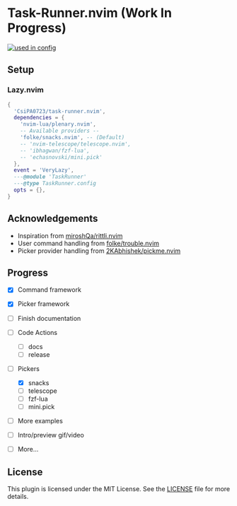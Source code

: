# Task-Runner.nvim (Work In Progress)
<!-- markdownlint-disable MD033 -->

<a href="https://dotfyle.com/plugins/CsiPA0723/task-runner.nvim"><img alt="used in config" src="https://dotfyle.com/plugins/CsiPA0723/task-runner.nvim/shield?style=for-the-badge" /></a><!-- markdownlint-disable-line MD013 -->

## Setup

### Lazy.nvim

```lua
{
  'CsiPA0723/task-runner.nvim',
  dependencies = { 
    'nvim-lua/plenary.nvim',
    -- Available providers --
    'folke/snacks.nvim', -- (Default)
    -- 'nvim-telescope/telescope.nvim',
    -- 'ibhagwan/fzf-lua',
    -- 'echasnovski/mini.pick'
  },
  event = 'VeryLazy',
  ---@module 'TaskRunner'
  ---@type TaskRunner.config
  opts = {},
}
```

## Acknowledgements

- Inspiration from [miroshQa/rittli.nvim](https://github.com/miroshQa/rittli.nvim)
- User command handling from [folke/trouble.nvim](https://github.com/folke/trouble.nvim)
- Picker provider handling from [2KAbhishek/pickme.nvim](https://github.com/2KAbhishek/pickme.nvim)

## Progress

- [x] Command framework
- [x] Picker framework
- [ ] Finish documentation
- [ ] Code Actions
  - [ ] docs
  - [ ] release
- [ ] Pickers
  - [x] snacks
  - [ ] telescope
  - [ ] fzf-lua
  - [ ] mini.pick
- [ ] More examples
- [ ] Intro/preview gif/video
- [ ] More...


## License

This plugin is licensed under the MIT License.
See the [LICENSE](./LICENSE) file for more details.
